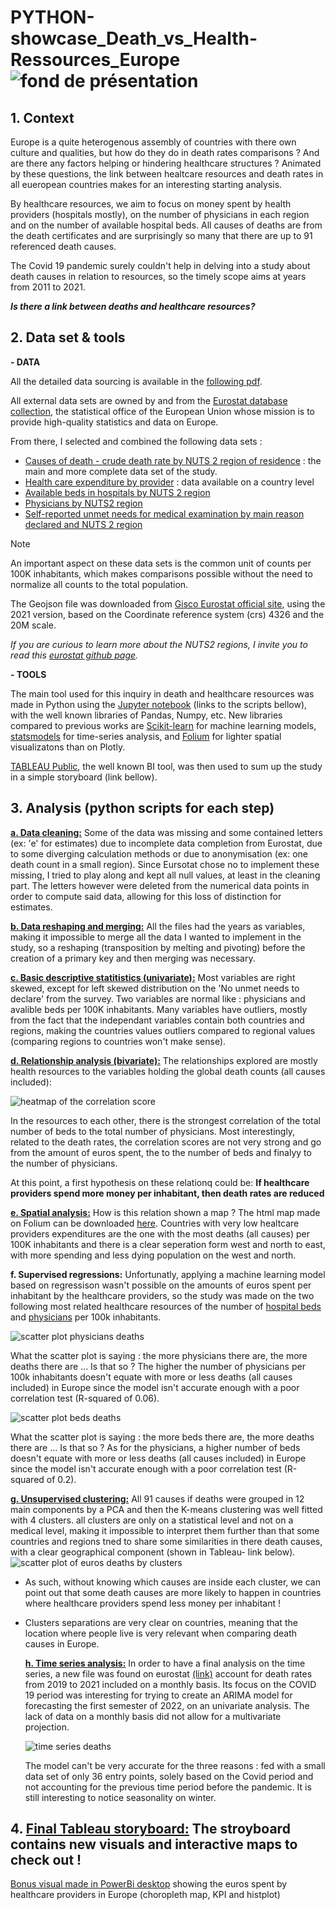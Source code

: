 # PYTHON-showcase_Death_vs_Health-Ressources_Europe ![fond de présentation](visuals/fond.png)

## 1. Context

Europe is a quite heterogenous assembly of countries with there own culture and qualities, but how do they do in death rates comparisons ? And are there any factors helping or hindering healthcare structures ? Animated by these questions, the link between healtcare resources and death rates in all eueropean countries makes for an interesting starting analysis.

By healthcare resources, we aim to focus on money spent by health providers (hospitals mostly), on the number of physicians in each region and on the number of available hospital beds. All causes of deaths are from the death certificates and are surprisingly so many that there are up to 91 referenced death causes.

The Covid 19 pandemic surely couldn't help in delving into a study about death causes in relation to resources, so the timely scope aims at years from 2011 to 2021.

***Is there a link between deaths and healthcare resources?***

## 2. Data set & tools

**- DATA**

All the detailed data sourcing is available in the [following pdf](data/Data_sourcing.pdf).

All external data sets are owned by and from the [Eurostat database collection](https://ec.europa.eu/eurostat/data/database), the statistical office of the European Union whose mission is to provide high-quality statistics and data on Europe. 

From there, I selected and combined the following data sets :
- [Causes of death - crude death rate by NUTS 2 region of residence](https://ec.europa.eu/eurostat/cache/metadata/en/hlth_cdeath_sims.htm) : the  main and more complete data set of the study.
- [Health care expenditure by provider](https://ec.europa.eu/eurostat/cache/metadata/en/hlth_sha11_esms.htm) :  data available on a country level
- [Available beds in hospitals by NUTS 2 region](https://ec.europa.eu/eurostat/cache/metadata/en/hlth_res_esms.htm)
- [Physicians by NUTS2 region](https://ec.europa.eu/eurostat/cache/metadata/en/hlth_res_esms.htm)
- [Self-reported unmet needs for medical examination by main reason declared and NUTS 2 region](https://ec.europa.eu/eurostat/cache/metadata/en/hlth_silc_01_esms.htm)

> [!NOTE]
>An important aspect on these data sets is the common unit of counts per 100K inhabitants, which makes comparisons possible without the need to normalize all counts to the total population.

The Geojson file was downloaded from [Gisco Eurostat official site](https://ec.europa.eu/eurostat/web/gisco/geodata/statistical-units/territorial-units-statistics), using the 2021 version, based on the Coordinate reference system (crs) 4326 and the 20M scale.

*If you are curious to learn more about the NUTS2 regions, I invite you to read this [eurostat github page](https://github.com/eurostat/Nuts2json).*

**- TOOLS**

The main tool used for this inquiry in death and healthcare resources was made in Python using the [Jupyter notebook](https://jupyter.org/) (links to the scripts bellow), with the well known libraries of Pandas, Numpy, etc.
New libraries compared to previous works are [Scikit-learn](https://scikit-learn.org/stable/) for machine learning models, [statsmodels](https://www.statsmodels.org/stable/index.html) for time-series analysis, and [Folium](https://python-visualization.github.io/folium/latest/) for lighter spatial visualizatons than on Plotly.

[TABLEAU Public](https://www.tableau.com/fr-fr/products/public), the well known BI tool, was then used to sum up the study in a simple storyboard (link bellow).

## 3. Analysis (python scripts for each step)

   [**a. Data cleaning:**](scripts/1_Data_cleaning.ipynb) Some of the data was missing and some contained letters (ex: 'e' for estimates) due to incomplete data completion from Eurostat, due to some diverging calculation methods or due to anonymisation (ex: one death count in a small region). Since Eursotat chose no to implement these missing, I tried to play along and kept all null values, at least in the cleaning part. The letters however were deleted from the numerical data points in order to compute said data, allowing for this loss of distinction for estimates.
   
  [**b. Data reshaping and merging:**](scripts/2_Reshaping_merging.ipynb) All the files had the years as variables, making it impossible to merge all the data I wanted to implement in the study, so a reshaping (transposition by melting and pivoting) before the creation of a primary key and then merging was necessary.
  
   [**c. Basic descriptive statitistics (univariate):**](scripts/3_basic_descriptive_statistics.ipynb)  Most variables are right skewed, except for left skewed distribution on the 'No unmet needs to declare' from the survey. Two variables are normal like : physicians and avalible beds per 100K inhabitants. Many variables have outliers, mostly from the fact that the independant variables contain both countries and regions, making the countries values outliers compared to regional values (comparing regions to countries won't make sense).
   
   [**d. Relationship analysis (bivariate):**](scripts/4_Relationship_exploration.ipynb) The relationships explored are mostly health resources to the variables holding the global death counts (all causes included):

   ![heatmap of the correlation score](visuals/correlation_heatmap.png)

   In the resources to each other, there is the strongest correlation of the total number of beds to the total number of physicians.
   Most interestingly, related to the death rates, the correlation scores are not very strong and go from the amount of euros spent, the to the number of beds and finalyy to the number of physicians.

   At this point, a first hypothesis on these relationq could be: **If healthcare providers spend more money per inhabitant, then death rates are reduced**
   
   [**e. Spatial analysis:**](scripts/5_Spatial_analysis-light.ipynb) How is this relation shown a map ? The html map made on Folium can be downloaded [here](visuals/Double_choropleth_deaths_euros.html).
   Countries with very low healtcare providers expenditures are the one with the most deaths (all causes) per 100K inhabitants and there is a clear seperation form west and north to east, with more spending and less dying population on the west and north.
   
   **f. Supervised regressions:** Unfortunatly, applying a machine learning model based on regressison wasn't possible on the amounts of euros spent per inhabitant by the healthcare providers, so the study was made on the two following most related healthcare resources of the number of [hospital beds](scripts/6.2_ML_supervised_regression-beds.ipynb) and [physicians](scripts/6.1_ML_supervised_regression-physicians.ipynb) per 100k inhabitants.

   ![scatter plot physicians deaths](visuals/scatplot_deaths_to_physicians.png) 
   
   What the scatter plot is saying : the more physicians there are, the more deaths there are ... Is that so ?
   The higher the number of physicians per 100k inhabitants doesn't equate with more or less deaths (all causes included) in Europe since the model isn't accurate enough with a poor correlation test (R-squared of 0.06).
   
   ![scatter plot beds deaths](visuals/scatplot_deaths_to_beds.png)

   What the scatter plot is saying : the more beds there are, the more deaths there are ... Is that so ?
   As for the physicians, a higher number of beds doesn't equate with more or less deaths (all causes included) in Europe since the model isn't accurate enough with a poor correlation test (R-squared of 0.2).
   
   [**g. Unsupervised clustering:**](scripts/7_ML_unsupervised_clustering-4.ipynb) All 91 causes if deaths were grouped in 12 main components by a PCA and then the K-means clustering was well fitted with 4 clusters. all clusters are only on a statistical level and not on a medical level, making it impossible to interpret them further than that some countries and regions tned to share some similarities in there death causes, with a clear geographical component (shown in Tableau- link below).
   ![scatter plot of euros deaths by clusters](visuals/scatplot_euros_deaths_clusters.png)

- As such, without knowing which causes are inside each cluster, we can point out that some death causes are more likely to happen in countries where healthcare providers spend less money per inhabitant !
- Clusters separations are very clear on countries, meaning that the location where people live is very relevant when comparing death causes in Europe.
   
   [**h. Time series analysis:**](scripts/8_time_series_monthly_cod.ipynb) In order to have a final analysis on the time series, a new file was found on eurostat [(link)](https://ec.europa.eu/eurostat/databrowser/product/page/HLTH_CD_MSDR2) account for death rates from 2019 to 2021 included on a monthly basis. Its focus on the COVID 19 period was interesting for trying to create an ARIMA model for forecasting the first semester of 2022, on an univariate analysis. The lack of data on a monthly basis did not allow for a multivariate projection.

  ![time series deaths](visuals/deaths_forecast_2022s1.png)

  The model can't be very accurate for the three reasons : fed with a small data set of only 36 entry points, solely based on the Covid period and not accounting for the previous time period before the pandemic. It is still interesting to notice seasonality on winter.
   
## 4. [Final Tableau storyboard:](https://public.tableau.com/views/Dashboard_analysis/Storyboard?:language=fr-FR&publish=yes&:sid=&:redirect=auth&:display_count=n&:origin=viz_share_link) The stroyboard contains new visuals and interactive maps to check out !

[Bonus visual made in PowerBi desktop](visuals/euros_map.pdf) showing the euros spent by healthcare providers in Europe (choropleth map, KPI and histplot)
